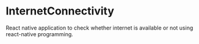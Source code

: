 # InternetConnectivity
React native application to check whether internet is available or not using react-native programming.
